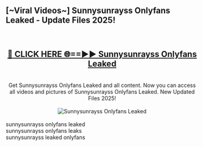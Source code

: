<h2>[~Viral Videos~] Sunnysunrayss Onlyfans Leaked - Update Files 2025!</h2>
<br>
<div align="center">
<h2><a href="https://betterlinks.top/A2PfLJ" rel="nofollow">🔴 CLICK HERE 🌐==►► Sunnysunrayss Onlyfans Leaked</a></h2>
<br>
Get Sunnysunrayss Onlyfans Leaked and all content. Now you can access all videos and pictures of Sunnysunrayss Onlyfans Leaked. New Updated Files 2025!
<br>
<br>
<a href="https://betterlinks.top/A2PfLJ" rel="nofollow" data-target="animated-image.originalLink"><img src="https://i.ibb.co.com/WyWwxjT/player-gif2.gif" alt="Sunnysunrayss Onlyfans Leaked" style="max-width: 100%; display: inline-block;" data-target="animated-image.originalImage"></a>
</div>
<br>
sunnysunrayss onlyfans leaked<br>
sunnysunrayss onlyfans leaks<br>
sunnysunrayss leaked onlyfans